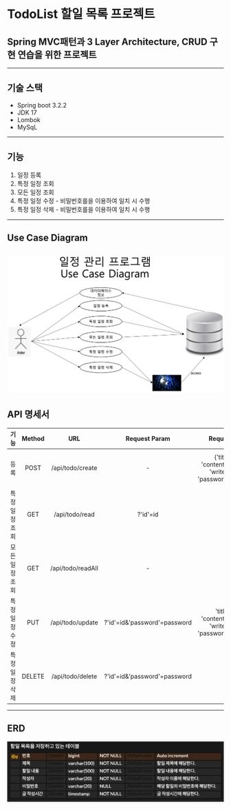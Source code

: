 # TodoList 할일 목록 프로젝트
## Spring MVC패턴과 3 Layer Architecture, CRUD 구현 연습을 위한 프로젝트
---
## 기술 스택
+ Spring boot 3.2.2
+ JDK 17
+ Lombok
+ MySqL
---
## 기능
1. 일정 등록
2. 특정 일정 조회
3. 모든 일정 조회
4. 특정 일정 수정 - 비밀번호를을 이용하여 일치 시 수행
5. 특정 일정 삭제 - 비밀번호를을 이용하여 일치 시 수행
---
## Use Case Diagram
![](UseCaseDiagram.png)
---
## API 명세서
| 기능 | Method | URL | Request Param | Request Body| Response Body |
|:---:|:---:|:---:|:---:|:---:|:---:|
| 등록 | POST | /api/todo/create | - | {'title':title, <br>'contents':contents, <br>'writer':writer, <br>'password':password} | 'id':id <br>'title':title, <br>'contents':contents, <br>'writer':writer, <br>'localDateTime':localDateTime}|
| 특정 일정 조회 | GET | /api/todo/read | ?'id'=id| - | 'id':id <br>'title':title, <br>'contents':contents, <br>'writer':writer, <br>'localDateTime':localDateTime}|
| 모든 일정 조회 | GET | /api/todo/readAll| - | - | 'id':id <br>'title':title, <br>'contents':contents, <br>'writer':writer, <br>'localDateTime':localDateTime} {...}|
| 특정 일정 수정 | PUT | /api/todo/update | ?'id'=id&'password'=password| 'title':title, <br>'contents':contents, <br>'writer':writer, <br>'password':password} | 'id':id <br>'title':title, <br>'contents':contents, <br>'writer':writer, <br>'localDateTime':localDateTime}|
| 특정 일정 삭제 | DELETE | /api/todo/delete | ?'id'=id&'password'=password| - | 'id':id <br>'title':title, <br>'contents':contents, <br>'writer':writer, <br>'localDateTime':localDateTime}|
---
## ERD
![](ERD.png)
